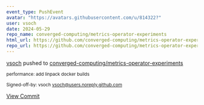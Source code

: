 ```yaml
---
event_type: PushEvent
avatar: "https://avatars.githubusercontent.com/u/814322?"
user: vsoch
date: 2024-05-29
repo_name: converged-computing/metrics-operator-experiments
html_url: https://github.com/converged-computing/metrics-operator-experiments/commit/0712073c255909abee4aa7a75a21f3ed3be2425a
repo_url: https://github.com/converged-computing/metrics-operator-experiments
---
```


<a href='https://github.com/vsoch' target='_blank'>vsoch</a> pushed to <a href='https://github.com/converged-computing/metrics-operator-experiments' target='_blank'>converged-computing/metrics-operator-experiments</a>

<small>performance: add linpack docker builds

Signed-off-by: vsoch <vsoch@users.noreply.github.com></small>

<a href='https://github.com/converged-computing/metrics-operator-experiments/commit/0712073c255909abee4aa7a75a21f3ed3be2425a' target='_blank'>View Commit</a>